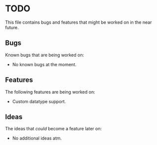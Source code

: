 # TODO

This file contains bugs and features that might be worked on in the near future.


## Bugs

Known bugs that are being worked on:
- No known bugs at the moment.


## Features

The following features are being worked on:
- Custom datatype support.


## Ideas

The ideas that *could* become a feature later on:
- No additional ideas atm.

